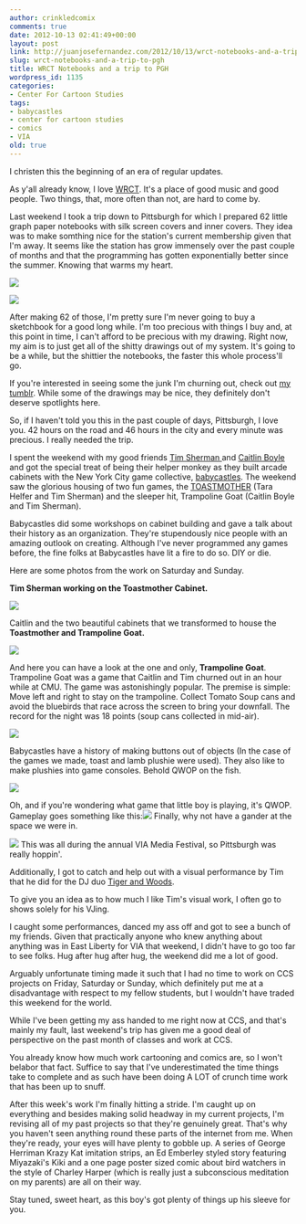 ```yaml
---
author: crinkledcomix
comments: true
date: 2012-10-13 02:41:49+00:00
layout: post
link: http://juanjosefernandez.com/2012/10/13/wrct-notebooks-and-a-trip-to-pgh/
slug: wrct-notebooks-and-a-trip-to-pgh
title: WRCT Notebooks and a trip to PGH
wordpress_id: 1135
categories:
- Center For Cartoon Studies
tags:
- babycastles
- center for cartoon studies
- comics
- VIA
old: true
---
```


I christen this the beginning of an era of regular updates.

As y'all already know, I love [WRCT](http://www.wrct.org/). It's a place of good music and good people. Two things, that, more often than not, are hard to come by.

Last weekend I took a trip down to Pittsburgh for which I prepared 62 little graph paper notebooks with silk screen covers and inner covers. They idea was to make somthing nice for the station's current membership given that I'm away. It seems like the station has grow immensely over the past couple of months and that the programming has gotten exponentially better since the summer. Knowing that warms my heart.

[![](http://fernandezjuanjose.files.wordpress.com/2012/10/341448_4594131779641_860724763_o.jpeg)](http://fernandezjuanjose.files.wordpress.com/2012/10/341448_4594131779641_860724763_o.jpeg)

[![](http://fernandezjuanjose.files.wordpress.com/2012/10/209046_10100946764558173_82677311_o.jpeg)](http://fernandezjuanjose.files.wordpress.com/2012/10/209046_10100946764558173_82677311_o.jpeg)

After making 62 of those, I'm pretty sure I'm never going to buy a sketchbook for a good long while. I'm too precious with things I buy and, at this point in time, I can't afford to be precious with my drawing. Right now, my aim is to just get all of the shitty drawings out of my system. It's going to be a while, but the shittier the notebooks, the faster this whole process'll go.

If you're interested in seeing some the junk I'm churning out, check out [my tumblr](http://crinklesnsmudges.tumblr.com/). While some of the drawings may be nice, they definitely don't deserve spotlights here.

So, if I haven't told you this in the past couple of days, Pittsburgh, I love you. 42 hours on the road and 46 hours in the city and every minute was precious. I really needed the trip.

I spent the weekend with my good friends [Tim Sherman ](http://www.timsherman.com/)and [Caitlin Boyle](http://sadsadkiddie.tumblr.com/) and got the special treat of being their helper monkey as they built arcade cabinets with the New York City game collective, [babycastles](http://babycastles.com/). The weekend saw the glorious housing of two fun games, the [TOASTMOTHER](http://www.timsherman.com/portfolio/toastmother/) (Tara Helfer and Tim Sherman) and the sleeper hit, Trampoline Goat (Caitlin Boyle and Tim Sherman).

Babycastles did some workshops on cabinet building and gave a talk about their history as an organization. They're stupendously nice people with an amazing outlook on creating. Although I've never programmed any games before, the fine folks at Babycastles have lit a fire to do so. DIY or die.

Here are some photos from the work on Saturday and Sunday.

**Tim Sherman working on the Toastmother Cabinet.**

[![](http://fernandezjuanjose.files.wordpress.com/2012/10/img_20121005_200413.jpg)](http://fernandezjuanjose.files.wordpress.com/2012/10/img_20121005_200413.jpg)

Caitlin and the two beautiful cabinets that we transformed to house the **Toastmother and Trampoline Goat.**

[![](http://fernandezjuanjose.files.wordpress.com/2012/10/img_20121005_164933-1.jpg)](http://fernandezjuanjose.files.wordpress.com/2012/10/img_20121005_164933-1.jpg)

And here you can have a look at the one and only, **Trampoline Goat**. Trampoline Goat was a game that Caitlin and Tim churned out in an hour while at CMU. The game was astonishingly popular. The premise is simple: Move left and right to stay on the trampoline. Collect Tomato Soup cans and avoid the bluebirds that race across the screen to bring your downfall. The record for the night was 18 points (soup cans collected in mid-air).

[![](http://fernandezjuanjose.files.wordpress.com/2012/10/a4oirwzccaenbgx.jpeg)](http://fernandezjuanjose.files.wordpress.com/2012/10/a4oirwzccaenbgx.jpeg)

Babycastles have a history of making buttons out of objects (In the case of the games we made, toast and lamb plushie were used). They also like to make plushies into game consoles. Behold QWOP on the fish.

[![](http://fernandezjuanjose.files.wordpress.com/2012/10/img_20121005_173652.jpg)](http://fernandezjuanjose.files.wordpress.com/2012/10/img_20121005_173652.jpg)

Oh, and if you're wondering what game that little boy is playing, it's QWOP. Gameplay goes something like this:[![](http://fernandezjuanjose.files.wordpress.com/2012/10/qwop.gif)](http://fernandezjuanjose.files.wordpress.com/2012/10/qwop.gif)
Finally, why not have a gander at the space we were in.

[![](http://fernandezjuanjose.files.wordpress.com/2012/10/img_20121006_184444.jpg)](http://fernandezjuanjose.files.wordpress.com/2012/10/img_20121006_184444.jpg)
This was all during the annual VIA Media Festival, so Pittsburgh was really hoppin'.

Additionally, I got to catch and help out with a visual performance by Tim that he did for the DJ duo [Tiger and Woods](http://vimeo.com/39913770).

To give you an idea as to how much I like Tim's visual work, I often go to shows solely for his VJing.

I caught some performances, danced my ass off and got to see a bunch of my friends. Given that practically anyone who knew anything about anything was in East Liberty for VIA that weekend, I didn't have to go too far to see folks. Hug after hug after hug, the weekend did me a lot of good.

Arguably unfortunate timing made it such that I had no time to work on CCS projects on Friday, Saturday or Sunday, which definitely put me at a disadvantage with respect to my fellow students, but I wouldn't have traded this weekend for the world.

While I've been getting my ass handed to me right now at CCS, and that's mainly my fault, last weekend's trip has given me a good deal of perspective on the past month of classes and work at CCS.

You already know how much work cartooning and comics are, so I won't belabor that fact. Suffice to say that I've underestimated the time things take to complete and as such have been doing A LOT of crunch time work that has been up to snuff.

After this week's work I'm finally hitting a stride. I'm caught up on everything and besides making solid headway in my current projects, I'm revising all of my past projects so that they're genuinely great. That's why you haven't seen anything round these parts of the internet from me. When they're ready, your eyes will have plenty to gobble up. A series of George Herriman Krazy Kat imitation strips, an Ed Emberley styled story featuring Miyazaki's Kiki and a one page poster sized comic about bird watchers in the style of Charley Harper (which is really just a subconscious meditation on my parents) are all on their way.

Stay tuned, sweet heart, as this boy's got plenty of things up his sleeve for you.
